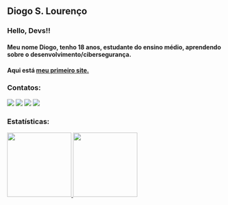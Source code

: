 ## Diogo S. Lourenço
### Hello, Devs!!
#### Meu nome Diogo, tenho 18 anos, estudante do ensino médio, aprendendo sobre o desenvolvimento/cibersegurança.
#### Aqui está <a href="https://diogodev.netlify.app/" target="_blank" rel="noopener noreferrer">meu primeiro site.</a>


### Contatos:

<div>
<a href="http://www.youtube.com/@DiogoLourenco-kr5wl" target="_blank"><img src="https://img.shields.io/badge/YouTube-FF0000?style=for-the-badge&logo=youtube&logoColor=white" target="_blank"></a>
<a href="https://www.instagram.com/diogo.s.lourenco/" target="_blank"><img src="https://img.shields.io/badge/-Instagram-%23E4405F?style=for-the-badge&logo=instagram&logoColor=white" target="_blank"></a>
<a href="https://www.twitch.tv/gtgotinha" target="_blank"><img src="https://img.shields.io/badge/Twitch-9146FF?style=for-the-badge&logo=twitch&logoColor=white" target="_blank"></a>
<a href = "mailto:lourenco.diogo100@gmail.com"><img src="https://img.shields.io/badge/Gmail-D14836?style=for-the-badge&logo=gmail&logoColor=white" target="_blank"></a>
</div>

### Estatísticas:
<div>
<a href="https://github.com/diogolourenco100">
<img height="150em" src="https://github-readme-stats.vercel.app/api?username=diogolourenco100&show_icons=true&theme=dracula&include_all_commits=true&count_private=true"/>
<img height="150em" src="https://github-readme-stats.vercel.app/api/top-langs/?username=diogolourenco100&layout=compact&langs_count=7&theme=dracula"/>
</div>
  
